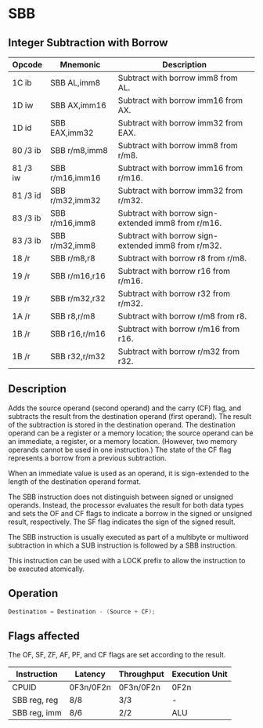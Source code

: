 # SBB
 
## Integer Subtraction with Borrow
 
 
|Opcode|Mnemonic|Description|
|-|-|-|
|1C ib|SBB AL,imm8|Subtract with borrow imm8 from AL.|
|1D iw|SBB AX,imm16|Subtract with borrow imm16 from AX.|
|1D id|SBB EAX,imm32|Subtract with borrow imm32 from EAX.|
|80 /3 ib|SBB r/m8,imm8|Subtract with borrow imm8 from r/m8.|
|81 /3 iw|SBB r/m16,imm16|Subtract with borrow imm16 from r/m16.|
|81 /3 id|SBB r/m32,imm32|Subtract with borrow imm32 from r/m32.|
|83 /3 ib|SBB r/m16,imm8|Subtract with borrow sign-extended imm8 from r/m16.|
|83 /3 ib|SBB r/m32,imm8|Subtract with borrow sign-extended imm8 from r/m32.|
|18 /r|SBB r/m8,r8|Subtract with borrow r8 from r/m8.|
|19 /r|SBB r/m16,r16|Subtract with borrow r16 from r/m16.|
|19 /r|SBB r/m32,r32|Subtract with borrow r32 from r/m32.|
|1A /r|SBB r8,r/m8|Subtract with borrow r/m8 from r8.|
|1B /r|SBB r16,r/m16|Subtract with borrow r/m16 from r16.|
|1B /r|SBB r32,r/m32|Subtract with borrow r/m32 from r32.|
 
## Description
 
Adds the source operand (second operand) and the carry (CF) flag, and subtracts the result from the destination operand (first operand). The result of the subtraction is stored in the destination operand. The destination operand can be a register or a memory location; the source operand can be an immediate, a register, or a memory location. (However, two memory operands cannot be used in one instruction.) The state of the CF flag represents a borrow from a previous subtraction.
 
When an immediate value is used as an operand, it is sign-extended to the length of the destination operand format.
 
The SBB instruction does not distinguish between signed or unsigned operands. Instead, the processor evaluates the result for both data types and sets the OF and CF flags to indicate a borrow in the signed or unsigned result, respectively. The SF flag indicates the sign of the signed result.
 
The SBB instruction is usually executed as part of a multibyte or multiword subtraction in which a SUB instruction is followed by a SBB instruction.
 
This instruction can be used with a LOCK prefix to allow the instruction to be executed atomically.
 
 
## Operation
 
```c
Destination = Destination - (Source + CF);

```
 
 
## Flags affected
 
The OF, SF, ZF, AF, PF, and CF flags are set according to the result.

 
 
|Instruction|Latency|Throughput|Execution Unit|
|-|-|-|-|
|CPUID|0F3n/0F2n|0F3n/0F2n|0F2n|
|SBB reg, reg|8/8|3/3|-|
|SBB reg, imm|8/6|2/2|ALU|
